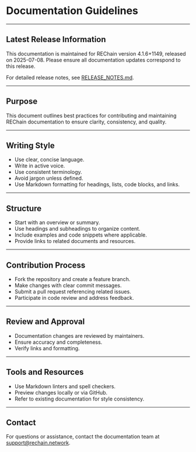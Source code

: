 # Documentation Guidelines

---

## Latest Release Information

This documentation is maintained for REChain version 4.1.6+1149, released on 2025-07-08. Please ensure all documentation updates correspond to this release.

For detailed release notes, see [RELEASE_NOTES.md](./RELEASE_NOTES.md).

---

## Purpose

This document outlines best practices for contributing and maintaining REChain documentation to ensure clarity, consistency, and quality.

---

## Writing Style

- Use clear, concise language.
- Write in active voice.
- Use consistent terminology.
- Avoid jargon unless defined.
- Use Markdown formatting for headings, lists, code blocks, and links.

---

## Structure

- Start with an overview or summary.
- Use headings and subheadings to organize content.
- Include examples and code snippets where applicable.
- Provide links to related documents and resources.

---

## Contribution Process

- Fork the repository and create a feature branch.
- Make changes with clear commit messages.
- Submit a pull request referencing related issues.
- Participate in code review and address feedback.

---

## Review and Approval

- Documentation changes are reviewed by maintainers.
- Ensure accuracy and completeness.
- Verify links and formatting.

---

## Tools and Resources

- Use Markdown linters and spell checkers.
- Preview changes locally or via GitHub.
- Refer to existing documentation for style consistency.

---

## Contact

For questions or assistance, contact the documentation team at support@rechain.network.
